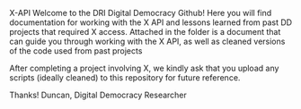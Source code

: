 X-API
Welcome to the DRI Digital Democracy Github! Here you will find documentation for working with the X API and lessons learned from past DD projects that required X access.
Attached in the folder is a document that can guide you through working with the X API, as well as cleaned versions of the code used from past projects

After completing a project involving X, we kindly ask that you upload any scripts (ideally cleaned) to this repository for future reference.

Thanks! 
Duncan, Digital Democracy Researcher

